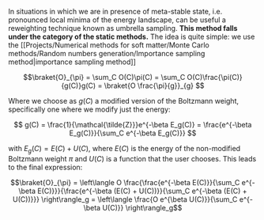 In situations in which we are in presence of meta-stable state, i.e. pronounced local minima of the energy landscape, can be useful a reweighting technique known as umbrella sampling.
**This method falls under the category of the static methods.**
The idea is quite simple: we use the [[Projects/Numerical methods for soft matter/Monte Carlo methods/Random numbers generation/Importance sampling method|importance sampling method]]

$$\braket{O}_{\pi} = \sum_C O(C)\pi(C) = \sum_C O(C)\frac{\pi(C)}{g(C)}g(C) = \braket{O \frac{\pi}{g}}_{g} $$

Where we choose as $g(C)$ a modified version of the Boltzmann weight, specifically one where we modify just the energy:

$$ g(C) = \frac{1}{\mathcal{\tilde{Z}}}e^{-\beta E_g(C)} = \frac{e^{-\beta E_g(C)}}{\sum_C e^{-\beta E_g(C)}} $$

with $E_g(C) = E(C) + U(C)$, where $E(C)$ is the energy of the non-modified Boltzmann weight $\pi$ and $U(C)$ is a function 
that the user chooses.
This leads to the final expression:

$$\braket{O}_{\pi} = \left\langle O  \frac{\frac{e^{-\beta E(C)}}{\sum_C e^{-\beta E(C)}}}{\frac{e^{-\beta (E(C) + U(C))}}{\sum_C e^{-\beta (E(C) + U(C))}}} \right\rangle_g = \left\langle \frac{O  e^{\beta U(C)}}{\sum_C e^{-\beta U(C)}} \right\rangle_g$$
